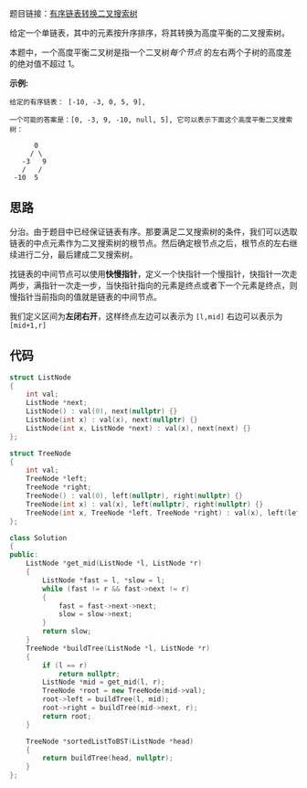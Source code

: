 题目链接：[有序链表转换二叉搜索树](https://leetcode-cn.com/problems/convert-sorted-list-to-binary-search-tree/)

给定一个单链表，其中的元素按升序排序，将其转换为高度平衡的二叉搜索树。

本题中，一个高度平衡二叉树是指一个二叉树*每个节点* 的左右两个子树的高度差的绝对值不超过 1。

**示例:**

```
给定的有序链表： [-10, -3, 0, 5, 9],

一个可能的答案是：[0, -3, 9, -10, null, 5], 它可以表示下面这个高度平衡二叉搜索树：

      0
     / \
   -3   9
   /   /
 -10  5
```

## 思路

分治。由于题目中已经保证链表有序。那要满足二叉搜索树的条件，我们可以选取链表的中点元素作为二叉搜索树的根节点。然后确定根节点之后，根节点的左右继续进行二分，最后建成二叉搜索树。

找链表的中间节点可以使用**快慢指针**，定义一个快指针一个慢指针，快指针一次走两步，满指针一次走一步，当快指针指向的元素是终点或者下一个元素是终点，则慢指针当前指向的值就是链表的中间节点。

我们定义区间为**左闭右开**，这样终点左边可以表示为 `[l,mid]` 右边可以表示为 `[mid+1,r]`

## 代码

```cpp
struct ListNode
{
    int val;
    ListNode *next;
    ListNode() : val(0), next(nullptr) {}
    ListNode(int x) : val(x), next(nullptr) {}
    ListNode(int x, ListNode *next) : val(x), next(next) {}
};

struct TreeNode
{
    int val;
    TreeNode *left;
    TreeNode *right;
    TreeNode() : val(0), left(nullptr), right(nullptr) {}
    TreeNode(int x) : val(x), left(nullptr), right(nullptr) {}
    TreeNode(int x, TreeNode *left, TreeNode *right) : val(x), left(left), right(right) {}
};

class Solution
{
public:
    ListNode *get_mid(ListNode *l, ListNode *r)
    {
        ListNode *fast = l, *slow = l;
        while (fast != r && fast->next != r)
        {
            fast = fast->next->next;
            slow = slow->next;
        }
        return slow;
    }
    TreeNode *buildTree(ListNode *l, ListNode *r)
    {
        if (l == r)
            return nullptr;
        ListNode *mid = get_mid(l, r);
        TreeNode *root = new TreeNode(mid->val);
        root->left = buildTree(l, mid);
        root->right = buildTree(mid->next, r);
        return root;
    }

    TreeNode *sortedListToBST(ListNode *head)
    {
        return buildTree(head, nullptr);
    }
};
```



